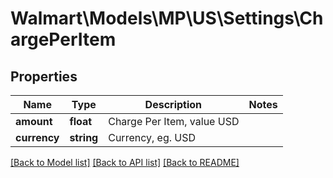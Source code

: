 # Walmart\Models\MP\US\Settings\ChargePerItem

## Properties

Name | Type | Description | Notes
------------ | ------------- | ------------- | -------------
**amount** | **float** | Charge Per Item, value USD |
**currency** | **string** | Currency, eg. USD |


[[Back to Model list]](./) [[Back to API list]](../../../../../README.md#supported-apis) [[Back to README]](../../../../../README.md)
